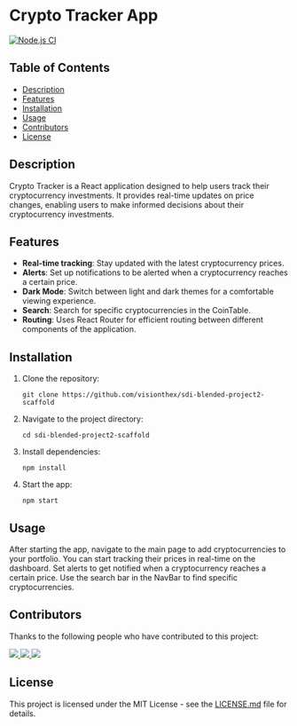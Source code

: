 # Crypto Tracker App

[![Node.js CI](https://github.com/visionthex/sdi-blended-project2-scaffold/actions/workflows/CryptoTest.yml/badge.svg?branch=master)](https://github.com/visionthex/sdi-blended-project2-scaffold/actions/workflows/CryptoTest.yml)

## Table of Contents
- [Description](#description)
- [Features](#features)
- [Installation](#installation)
- [Usage](#usage)
- [Contributors](#contributors)
- [License](#license)

## Description

Crypto Tracker is a React application designed to help users track their cryptocurrency investments. It provides real-time updates on price changes, enabling users to make informed decisions about their cryptocurrency investments.

## Features

- **Real-time tracking**: Stay updated with the latest cryptocurrency prices.
- **Alerts**: Set up notifications to be alerted when a cryptocurrency reaches a certain price.
- **Dark Mode**: Switch between light and dark themes for a comfortable viewing experience.
- **Search**: Search for specific cryptocurrencies in the CoinTable.
- **Routing**: Uses React Router for efficient routing between different components of the application.

## Installation

1. Clone the repository:
    ```
    git clone https://github.com/visionthex/sdi-blended-project2-scaffold
    ```
2. Navigate to the project directory:
    ```
    cd sdi-blended-project2-scaffold
    ```
3. Install dependencies:
    ```
    npm install
    ```
4. Start the app:
    ```
    npm start
    ```

## Usage

After starting the app, navigate to the main page to add cryptocurrencies to your portfolio. You can start tracking their prices in real-time on the dashboard. Set alerts to get notified when a cryptocurrency reaches a certain price. Use the search bar in the NavBar to find specific cryptocurrencies.

## Contributors

Thanks to the following people who have contributed to this project:

<a href="https://github.com/visionthex/sdi-blended-project2-scaffold/graphs/contributors">
    <img src="https://contrib.rocks/image?repo=visionthex/admin_console" />
    <img src="https://contrib.rocks/image?repo=EddieLicaycay/To-Do-List" />
    <img src="https://contrib.rocks/image?repo=WalkerB20/todo-list-workshop-main" />
</a>

## License

This project is licensed under the MIT License - see the [LICENSE.md](LICENSE) file for details.
